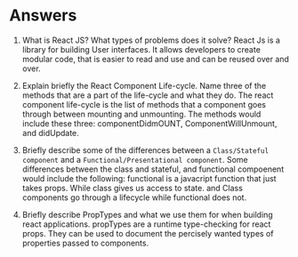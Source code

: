 # Answers
1. What is React JS? What types of problems does it solve?
React Js is a library for building User interfaces. It allows developers to create modular code, that is easier to read and use and can be reused over and over. 

2. Explain briefly the React Component Life-cycle. Name three of the methods that are a part of the life-cycle and what they do.
The react component life-cycle is the list of methods that a component goes through between mounting and unmounting. The methods would include these three: componentDidmOUNT, ComponentWillUnmount, and didUpdate.

3. Briefly describe some of the differences between a `Class/Stateful component` and a `Functional/Presentational component`.
Some differences between the class and stateful, and functional compoenent would include the following: 
functional is a javacript function that just takes props. While class gives us access to state. and Class components go through a lifecycle while functional does not. 

4. Briefly describe PropTypes and what we use them for when building react applications.
propTypes are a runtime type-checking for react props. They can be used to document the percisely wanted types of properties passed to components.